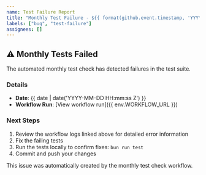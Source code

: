 ```yaml
---
name: Test Failure Report
title: "Monthly Test Failure - ${{ format(github.event.timestamp, 'YYYY-MM-DD') }}"
labels: ["bug", "test-failure"]
assignees: []
---
```


## ⚠️ Monthly Tests Failed

The automated monthly test check has detected failures in the test suite.

### Details

- **Date**: {{ date | date('YYYY-MM-DD HH:mm:ss Z') }}
- **Workflow Run**: [View workflow run]({{ env.WORKFLOW_URL }})

### Next Steps

1. Review the workflow logs linked above for detailed error information
2. Fix the failing tests
3. Run the tests locally to confirm fixes: `bun run test`
4. Commit and push your changes

This issue was automatically created by the monthly test check workflow.